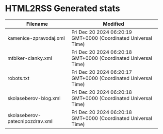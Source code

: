 # HTML2RSS Generated stats

| Filename | Modified |
| -------- | -------- |
| kamenice-zpravodaj.xml | Fri Dec 20 2024 06:20:19 GMT+0000 (Coordinated Universal Time) |
| mtbiker-clanky.xml | Fri Dec 20 2024 06:20:18 GMT+0000 (Coordinated Universal Time) |
| robots.txt | Fri Dec 20 2024 06:20:17 GMT+0000 (Coordinated Universal Time) |
| skolaseberov-blog.xml | Fri Dec 20 2024 06:20:18 GMT+0000 (Coordinated Universal Time) |
| skolaseberov-patecnipozdrav.xml | Fri Dec 20 2024 06:20:18 GMT+0000 (Coordinated Universal Time) |
